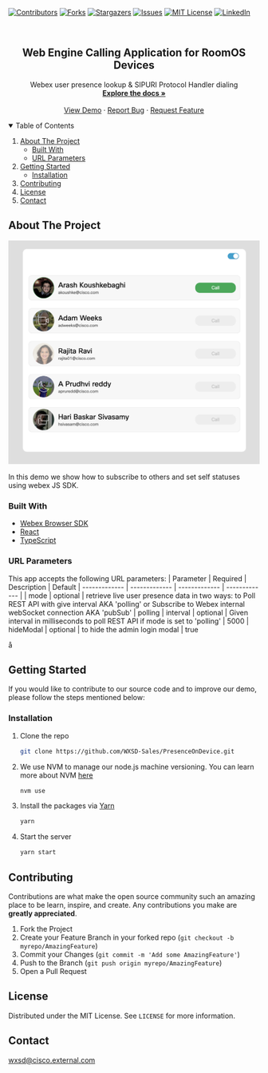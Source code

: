[![Contributors][contributors-shield]][contributors-url]
[![Forks][forks-shield]][forks-url]
[![Stargazers][stars-shield]][stars-url]
[![Issues][issues-shield]][issues-url]
[![MIT License][license-shield]][license-url]
[![LinkedIn][linkedin-shield]][linkedin-url]

<!-- PROJECT LOGO -->
<br />
<p align="center">
  <h2 align="center">Web Engine Calling Application for RoomOS Devices</h2>

  <p align="center">
    Webex user presence lookup & SIPURI Protocol Handler dialing
    <br />
    <a href="https://github.com/WXSD-Sales/PresenceOnDevice"><strong>Explore the docs »</strong></a>
    <br />
    <br />
    <a href="https://wxsd-sales.github.io/PresenceOnDevice/">View Demo</a>
    ·
    <a href="https://github.com/WXSD-Sales/PresenceOnDevice/issues">Report Bug</a>
    ·
    <a href="https://github.com/WXSD-Sales/PresenceOnDevice/issues">Request Feature</a>
  </p>
</p>

<!-- TABLE OF CONTENTS -->
<details open="open">
  <summary>Table of Contents</summary>
  <ol>
    <li>
      <a href="#about-the-project">About The Project</a>
      <ul>
        <li><a href="#built-with">Built With</a></li>
        <li><a href="#url-parameters">URL Parameters</a></li>
      </ul>
    </li>
    <li>
      <a href="#getting-started">Getting Started</a>
      <ul>
        <li><a href="#installation">Installation</a></li>
      </ul>
    </li>
    <li><a href="#contributing">Contributing</a></li>
    <li><a href="#license">License</a></li>
    <li><a href="#contact">Contact</a></li>
  </ol>
</details>

<!-- ABOUT THE PROJECT -->

## About The Project

[![production-screenshot](assets/images/presence-on-device.png)](link)

In this demo we show how to subscribe to others and set self statuses using webex JS SDK.

### Built With

- [Webex Browser SDK](https://github.com/webex/webex-js-sdk)
- [React](https://reactjs.org)
- [TypeScript](https://www.typescriptlang.org/)

### URL Parameters
This app accepts the following URL parameters:
| Parameter  | Required | Description | Default
| ------------- | ------------- | ------------- | ------------- |
| mode | optional | retrieve live user presence data in two ways: to Poll REST API with give interval AKA 'polling' or Subscribe to Webex internal webSocket connection AKA 'pubSub' | polling
| interval | optional | Given interval in milliseconds to poll REST API if mode is set to 'polling' | 5000
| hideModal | optional | to hide the admin login modal | true
<!-- GETTING STARTED -->
å
## Getting Started

If you would like to contribute to our source code and to improve our demo, please follow the steps mentioned below:

### Installation

1. Clone the repo
   ```sh
   git clone https://github.com/WXSD-Sales/PresenceOnDevice.git
   ```
2. We use NVM to manage our node.js machine versioning. You can learn more about NVM [here](https://github.com/nvm-sh/nvm)
   ```sh
   nvm use
   ```
3. Install the packages via [Yarn](https://classic.yarnpkg.com/en/)
   ```sh
   yarn
   ```
4. Start the server
   ```sh
   yarn start
   ```

<!-- CONTRIBUTING -->

## Contributing

Contributions are what make the open source community such an amazing place to be learn, inspire, and create. Any contributions you make are **greatly appreciated**.

1. Fork the Project
2. Create your Feature Branch in your forked repo (`git checkout -b myrepo/AmazingFeature`)
3. Commit your Changes (`git commit -m 'Add some AmazingFeature'`)
4. Push to the Branch (`git push origin myrepo/AmazingFeature`)
5. Open a Pull Request

<!-- LICENSE -->

## License

Distributed under the MIT License. See `LICENSE` for more information.

<!-- CONTACT -->

## Contact

wxsd@cisco.external.com

<!-- MARKDOWN LINKS & IMAGES -->
<!-- https://www.markdownguide.org/basic-syntax/#reference-style-links -->

[contributors-shield]: https://img.shields.io/github/contributors/WXSD-Sales/PresenceOnDevice.svg?style=for-the-badge
[contributors-url]: https://github.com/WXSD-Sales/PresenceOnDevice/graphs/contributors
[forks-shield]: https://img.shields.io/github/forks/WXSD-Sales/PresenceOnDevice.svg?style=for-the-badge
[forks-url]: https://github.com/WXSD-Sales/PresenceOnDevice/network/members
[stars-shield]: https://img.shields.io/github/stars/WXSD-Sales/PresenceOnDevice.svg?style=for-the-badge
[stars-url]: https://github.com/WXSD-Sales/PresenceOnDevice/stargazers
[issues-shield]: https://img.shields.io/github/issues/WXSD-Sales/PresenceOnDevice.svg?style=for-the-badge
[issues-url]: https://github.com/WXSD-Sales/PresenceOnDevice/issues
[license-shield]: https://img.shields.io/github/license/WXSD-Sales/PresenceOnDevice.svg?style=for-the-badge
[license-url]: https://github.com/WXSD-Sales/PresenceOnDevice/blob/master/LICENSE.txt
[linkedin-shield]: https://img.shields.io/badge/-LinkedIn-black.svg?style=for-the-badge&logo=linkedin&colorB=555
[linkedin-url]: https://www.linkedin.com/in/arash-koushkebaghi-9b1701a4/
[product-screenshot]: assets/images/presence.png